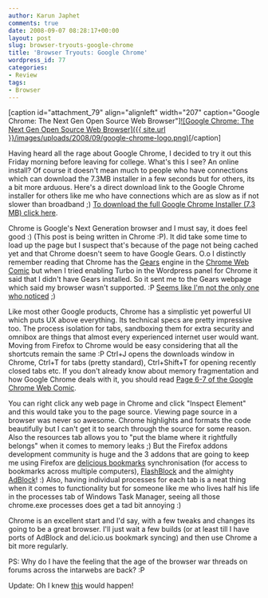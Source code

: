 ```yaml
---
author: Karun Japhet
comments: true
date: 2008-09-07 08:28:17+00:00
layout: post
slug: browser-tryouts-google-chrome
title: 'Browser Tryouts: Google Chrome'
wordpress_id: 77
categories:
- Review
tags:
- Browser
---
```


[caption id="attachment_79" align="alignleft" width="207" caption="Google Chrome: The Next Gen Open Source Web Browser"][![Google Chrome: The Next Gen Open Source Web Browser]({{ site.url }}/images/uploads/2008/09/google-chrome-logo.png)](http://www.google.com/chrome)[/caption]

Having heard all the rage about Google Chrome, I decided to try it out this Friday morning before leaving for college. What's this I see? An online install? Of course it doesn't mean much to people who have connections which can download the 7.3MB installer in a few seconds but for others, its a bit more arduous. Here's a direct download link to the Google Chrome installer for others like me who have connections which are as slow as if not slower than broadband ;) [To download the full Google Chrome Installer (7.3 MB) click here](http://74.125.15.83/chrome/install/149.29/chrome_installer.exe).

Chrome is Google's Next Generation browser and I must say, it does feel good :) (This post is being written in Chrome :P). It did take some time to load up the page but I suspect that's because of the page not being cached yet and that Chrome doesn't seem to have Google Gears. O.o I distinctly remember reading that Chrome has the [Gears](http://gears.google.com/) engine in the [Chrome Web Comic](http://www.google.com/googlebooks/chrome/) but when I tried enabling Turbo in the Wordpress panel for Chrome it said that I didn't have Gears installed. So it sent me to the Gears webpage which said my browser wasn't supported. :P [Seems like I'm not the only one who noticed](http://wordpress.org/support/topic/201069) ;)

Like most other Google products, Chrome has a simplistic yet powerful UI which puts UX above everything. Its technical specs are pretty impressive too. The process isolation for tabs, sandboxing them for extra security and omnibox are things that almost every experienced internet user would want. Moving from Firefox to Chrome would be easy considering that all the shortcuts remain the same :P Ctrl+J opens the downloads window in Chrome, Ctrl+T for tabs (pretty standard), Ctrl+Shift+T for opening recently closed tabs etc. If you don't already know about memory fragmentation and how Google Chrome deals with it, you should read [Page 6-7 of the Google Chrome Web Comic](http://www.google.com/googlebooks/chrome/index.html#size=small&page=6).

You can right click any web page in Chrome and click "Inspect Element" and this would take you to the page source. Viewing page source in a browser was never so awesome. Chrome highlights and formats the code beautifully but I can't get it to search through the source for some reason. Also the resources tab allows you to "put the blame where it rightfully belongs" when it comes to memory leaks ;) But the Firefox addons development community is huge and the 3 addons that are going to keep me using Firefox are [delicious bookmarks](https://addons.mozilla.org/en-US/firefox/addon/3615) synchronisation (for access to bookmarks across multiple computers), [FlashBlock](https://addons.mozilla.org/en-US/firefox/addon/433) and the almighty [AdBlock](https://addons.mozilla.org/en-US/firefox/addon/10)! :) Also, having individual processes for each tab is a neat thing when it comes to functionality but for someone like me who lives half his life in the processes tab of Windows Task Manager, seeing all those chrome.exe processes does get a tad bit annoying :)

Chrome is an excellent start and I'd say, with a few tweaks and changes its going to be a great browser. I'll just wait a few builds (or at least till I have ports of AdBlock and del.icio.us bookmark syncing) and then use Chrome a bit more regularly.

PS: Why do I have the feeling that the age of the browser war threads on forums across the intarwebs are back? :P

Update: Oh I knew [this](http://msghelp.net/showthread.php?tid=85729&pid=925844#pid925844) would happen!
